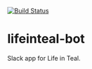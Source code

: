 [![Build Status](https://travis-ci.org/lifeinteal/lifeinteal-bot.svg?branch=master)](https://travis-ci.org/lifeinteal/lifeinteal-bot)

# lifeinteal-bot
Slack app for Life in Teal.
